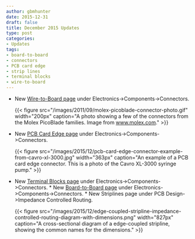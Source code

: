 ```yaml
---
author: gbmhunter
date: 2015-12-31
draft: false
title: December 2015 Updates
type: post
categories:
- Updates
tags:
- board-to-board
- connectors
- PCB card edge
- strip lines
- terminal blocks
- wire-to-board
---
```


* New [Wire-to-Board page](/electronics/components/connectors/wire-to-board-wtb) under Electronics->Components->Connectors.  

    {{< figure src="/images/2011/09/molex-picoblade-connector-photo.gif" width="200px" caption="A photo showing a few of the connectors from the Molex PicoBlade families. Image from www.molex.com."  >}}  

* New [PCB Card Edge page](/electronics/components/connectors/pcb-card-edge) under Electronics->Components->Connectors.  

    {{< figure src="/images/2015/12/pcb-card-edge-connector-example-from-cavro-xl-3000.jpg" width="363px" caption="An example of a PCB card edge connector. This is a photo of the Cavro XL-3000 syringe pump."  >}}  

* New [Terminal Blocks page](/electronics/components/connectors/terminal-blocks) under Electronics->Components->Connectors.  * New [Board-to-Board page](/electronics/components/connectors/board-to-board) under Electronics->Components->Connectors.  * New Striplines page under PCB Design->Impedance Controlled Routing.  

    {{< figure src="/images/2015/12/edge-coupled-stripline-impedance-controlled-routing-diagram-with-dimensions.png" width="827px" caption="A cross-sectional diagram of a edge-coupled stripline, showing the common names for the dimensions."  >}}
